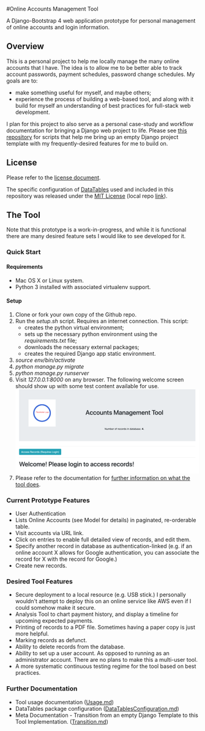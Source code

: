 #Online Accounts Management Tool

A Django-Bootstrap 4 web application prototype for personal management of online accounts and login information.

## Overview

This is a personal project to help me locally manage the many online accounts that I have. The idea is to allow me to be better able to track account passwords, payment schedules, password change schedules. My goals are to:

*  make something useful for myself, and maybe others;
*  experience the process of building a web-based tool, and along with it build for myself an understanding of best practices for full-stack web development.

I plan for this project to also serve as a personal case-study and workflow documentation for bringing a Django web project to life. Please see [this repository](https://github.com/cheelee/django-setup-support) for scripts that help me bring up an empty Django project template with my frequently-desired features for me to build on.

## License

Please refer to the [license document](LICENSE).

The specific configuration of [DataTables](https://datatables.net/) used and included in this repository was released under the [MIT License](https://datatables.net/license/mit) (local repo [link](account_tool/static/DataTables/DataTables_License.txt)).

## The Tool

Note that this prototype is a work-in-progress, and while it is functional there are many desired feature sets I would like to see developed for it.

### Quick Start

#### Requirements

* Mac OS X or Linux system.
* Python 3 installed with associated virtualenv support.

#### Setup

1. Clone or fork your own copy of the Github repo.
2. Run the <em>setup.sh</em> script. Requires an internet connection. This script:
    * creates the python virtual environment;
    * sets up the necessary python environment using the <em>requirements.txt</em> file;
    * downloads the necessary external packages;
    * creates the required Django app static environment. 
3. <em>source env/bin/activate</em>
4. <em>python manage.py migrate</em>
4. <em>python manage.py runserver</em>
5. Visit <em>127.0.0.1:8000</em> on any browser. The following welcome screen should show up with some test content available for use.
![Welcome Screen](docs/images/WelcomeScreen.png)
6. Please refer to the documentation for [further information on what the tool does](docs/Usage.md).

### Current Prototype Features

* User Authentication
* Lists Online Accounts (see Model for details) in paginated, re-orderable table.
* Visit accounts via URL link.
* Click on entries to enable full detailed view of records, and edit them.
* Specify another record in database as authentication-linked (e.g. if an online account X allows for Google authentication, you can associate the record for X with the record for Google.)
* Create new records.

### Desired Tool Features

* Secure deployment to a local resource (e.g. USB stick.) I personally wouldn't attempt to deploy this on an online service like AWS even if I could somehow make it secure.
* Analysis Tool to chart payment history, and display a timeline for upcoming expected payments.
* Printing of records to a PDF file. Sometimes having a paper copy is just more helpful.
* Marking records as defunct.
* Ability to delete records from the database.
* Ability to set up a user account. As opposed to running as an administrator account. There are no plans to make this a multi-user tool.
* A more systematic continuous testing regime for the tool based on best practices.

### Further Documentation

* Tool usage documentation ([Usage.md](docs/Usage.md))
* DataTables package configuration ([DataTablesConfiguration.md](docs/DataTablesConfiguration.md))
* Meta Documentation - Transition from an empty Django Template to this Tool Implementation. ([Transition.md](docs/Transition.md))

